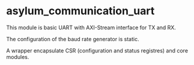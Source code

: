 # asylum_communication_uart

This module is basic UART with AXI-Stream interface for TX and RX.

The configuration of the baud rate generator is static.

A wrapper encapsulate CSR (configuration and status registres) and core modules.
